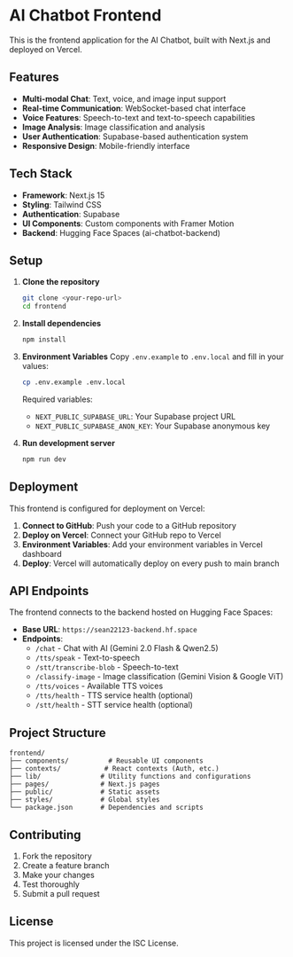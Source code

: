 # AI Chatbot Frontend

This is the frontend application for the AI Chatbot, built with Next.js and deployed on Vercel.

## Features

- **Multi-modal Chat**: Text, voice, and image input support
- **Real-time Communication**: WebSocket-based chat interface
- **Voice Features**: Speech-to-text and text-to-speech capabilities
- **Image Analysis**: Image classification and analysis
- **User Authentication**: Supabase-based authentication system
- **Responsive Design**: Mobile-friendly interface

## Tech Stack

- **Framework**: Next.js 15
- **Styling**: Tailwind CSS
- **Authentication**: Supabase
- **UI Components**: Custom components with Framer Motion
- **Backend**: Hugging Face Spaces (ai-chatbot-backend)

## Setup

1. **Clone the repository**
   ```bash
   git clone <your-repo-url>
   cd frontend
   ```

2. **Install dependencies**
   ```bash
   npm install
   ```

3. **Environment Variables**
   Copy `.env.example` to `.env.local` and fill in your values:
   ```bash
   cp .env.example .env.local
   ```
   
   Required variables:
   - `NEXT_PUBLIC_SUPABASE_URL`: Your Supabase project URL
   - `NEXT_PUBLIC_SUPABASE_ANON_KEY`: Your Supabase anonymous key

4. **Run development server**
   ```bash
   npm run dev
   ```

## Deployment

This frontend is configured for deployment on Vercel:

1. **Connect to GitHub**: Push your code to a GitHub repository
2. **Deploy on Vercel**: Connect your GitHub repo to Vercel
3. **Environment Variables**: Add your environment variables in Vercel dashboard
4. **Deploy**: Vercel will automatically deploy on every push to main branch

## API Endpoints

The frontend connects to the backend hosted on Hugging Face Spaces:
- **Base URL**: `https://sean22123-backend.hf.space`
- **Endpoints**:
  - `/chat` - Chat with AI (Gemini 2.0 Flash & Qwen2.5)
  - `/tts/speak` - Text-to-speech
  - `/stt/transcribe-blob` - Speech-to-text
  - `/classify-image` - Image classification (Gemini Vision & Google ViT)
  - `/tts/voices` - Available TTS voices
  - `/tts/health` - TTS service health (optional)
  - `/stt/health` - STT service health (optional)

## Project Structure

```
frontend/
├── components/          # Reusable UI components
├── contexts/           # React contexts (Auth, etc.)
├── lib/               # Utility functions and configurations
├── pages/             # Next.js pages
├── public/            # Static assets
├── styles/            # Global styles
└── package.json       # Dependencies and scripts
```

## Contributing

1. Fork the repository
2. Create a feature branch
3. Make your changes
4. Test thoroughly
5. Submit a pull request

## License

This project is licensed under the ISC License.
